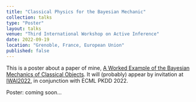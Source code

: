 ```yaml
---
title: "Classical Physics for the Bayesian Mechanic"
collection: talks
type: "Poster"
layout: talks
venue: "Third International Workshop on Active Inference"
date: 2022-09-19
location: "Grenoble, France, European Union"
published: false
---
```


This is a poster about a paper of mine, [A Worked Example of the Bayesian Mechanics of Classical Objects](https://arxiv.org/abs/2206.12996). It will (probably) appear by invitation at [IWAI2022](https://iwaiworkshop.github.io), in conjunction with ECML PKDD 2022.

Poster: coming soon...
